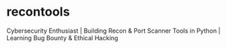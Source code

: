 # recontools
Cybersecurity Enthusiast | Building Recon &amp; Port Scanner Tools in Python | Learning Bug Bounty &amp; Ethical Hacking
